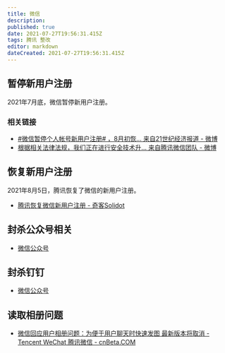 ```yaml
---
title: 微信
description: 
published: true
date: 2021-07-27T19:56:31.415Z
tags: 腾讯 整改
editor: markdown
dateCreated: 2021-07-27T19:56:31.415Z
---
```


## 暂停新用户注册

2021年7月底，微信暂停新用户注册。

### 相关链接

+ [\#微信暂停个人帐号新用户注册# ，8月初恢... 来自21世纪经济报道 - 微博](https://archive.is/XZn19 "https://weibo.com/1651428902/KqEW2dUqi")
+ [根据相关法律法规，我们正在进行安全技术升... 来自腾讯微信团队 - 微博](https://archive.is/zoIDu "https://weibo.com/1930378853/KqFI7s3kS")

## 恢复新用户注册

2021年8月5日，腾讯恢复了微信的新用户注册。

+ [腾讯恢复微信新用户注册 - 奇客Solidot](https://web.archive.org/web/20210805110426/https://www.solidot.org/story?sid=68466)

## 封杀公众号相关

+ [微信公众号](/serviceprovider/微信公众号.md)

## 封杀钉钉

+ [微信公众号](/serviceprovider/微信公众号.md)

## 读取相册问题

+ [微信回应用户相册问题：为便于用户聊天时快速发图 最新版本将取消 - Tencent WeChat 腾讯微信 - cnBeta.COM](https://web.archive.org/web/20211008142141/https://www.cnbeta.com/articles/tech/1187903.htm)
